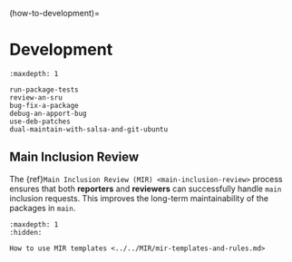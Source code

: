 (how-to-development)=
# Development

```{toctree}
:maxdepth: 1

run-package-tests
review-an-sru
bug-fix-a-package
debug-an-apport-bug
use-deb-patches
dual-maintain-with-salsa-and-git-ubuntu
```

## Main Inclusion Review

The {ref}`Main Inclusion Review (MIR) <main-inclusion-review>` process ensures
that both **reporters** and **reviewers** can successfully handle `main`
inclusion requests. This improves the long-term maintainability of the packages 
in `main`.

```{toctree}
:maxdepth: 1
:hidden:

How to use MIR templates <../../MIR/mir-templates-and-rules.md>
```

